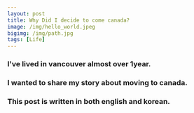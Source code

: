 ```yaml
---
layout: post
title: Why Did I decide to come canada?
image: /img/hello_world.jpeg
bigimg: /img/path.jpg
tags: [Life]
---
```

### I've lived in vancouver almost over 1year.
### I wanted to share my story about moving to canada.
### This post is written in both english and korean.


